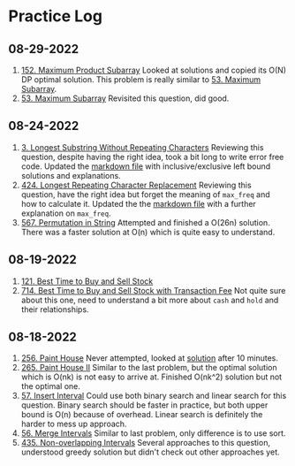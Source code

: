 # Practice Log

## 08-29-2022

1. [152. Maximum Product Subarray](https://leetcode.com/problems/maximum-product-subarray/) Looked at solutions and copied its O(N) DP optimal solution. This problem is really similar to [53. Maximum Subarray](https://leetcode.com/problems/maximum-subarray/).
2. [53. Maximum Subarray](https://leetcode.com/problems/maximum-subarray/) Revisited this question, did good.
## 08-24-2022

1. [3. Longest Substring Without Repeating Characters](https://leetcode.com/problems/longest-substring-without-repeating-characters/)
Reviewing this question, despite having the right idea, took a bit long to write error free code. Updated the [markdown file](src/longest_substring_without_repeating_characters.md) with inclusive/exclusive left bound solutions and explanations.
2. [424. Longest Repeating Character Replacement](https://leetcode.com/problems/longest-repeating-character-replacement/)
Reviewing this question, have the right idea but forget the meaning of `max_freq` and how to calculate it. Updated the the [markdown file](src/longest_repeating_character_replacement.md) with a further explanation on `max_freq`.
3. [567. Permutation in String](https://leetcode.com/problems/permutation-in-string/) Attempted and finished a O(26n) solution. There was a faster solution at O(n) which is quite easy to understand.

## 08-19-2022

1. [121. Best Time to Buy and Sell Stock](https://leetcode.com/problems/best-time-to-buy-and-sell-stock/)
2. [714. Best Time to Buy and Sell Stock with Transaction Fee](https://leetcode.com/problems/best-time-to-buy-and-sell-stock-with-transaction-fee/)
Not quite sure about this one, need to understand a bit more about `cash` and `hold` and their relationships.

## 08-18-2022

1. [256. Paint House](https://leetcode.com/problems/paint-house/)
Never attempted, looked at [solution](https://leetcode.com/problems/paint-house/discuss/68232/python-clean-and-clear-python-dp-solution) after 10 minutes.
2. [265. Paint House II](https://leetcode.com/problems/paint-house-ii/)
Similar to the last problem, but the optimal solution which is O(nk) is not easy to arrive at. Finished O(nk^2) solution but not the optimal one. 
3. [57. Insert Interval](https://leetcode.com/problems/insert-interval/)
Could use both binary search and linear search for this question. Binary search should be faster in practice, but both upper bound is O(n) because of overhead. Linear search is definitely the harder to mess up approach.
4. [56. Merge Intervals](https://leetcode.com/problems/merge-intervals/)
Similar to last problem, only difference is to use sort.
5. [435. Non-overlapping Intervals](https://leetcode.com/problems/non-overlapping-intervals/)
Several approaches to this question, understood greedy solution but didn't check out other approaches yet.
